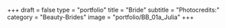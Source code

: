 +++
draft = false
type = "portfolio"
title = "Bride"
subtitle = "Photocredits:"
category = "Beauty-Brides"
image = "portfolio/BB_01a_Julia"
+++